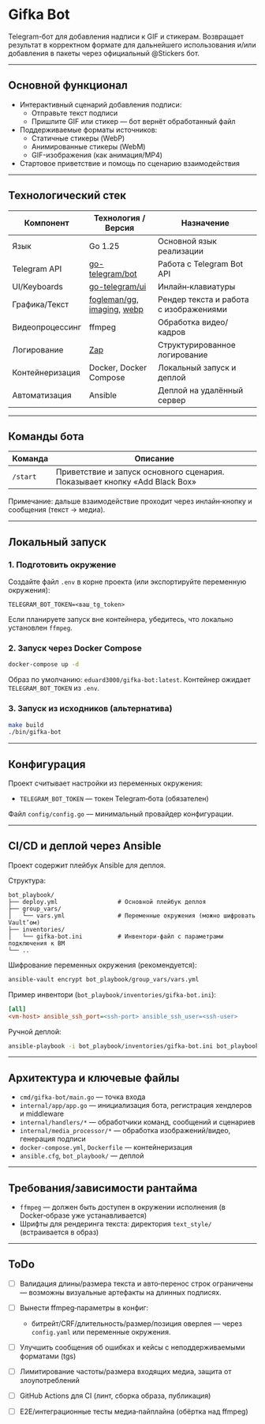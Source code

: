 # Gifka Bot

Telegram-бот для добавления надписи к GIF и стикерам. Возвращает результат в корректном формате для дальнейшего использования и/или добавления в пакеты через официальный @Stickers бот.

---

## Основной функционал

* Интерактивный сценарий добавления подписи:
  - Отправьте текст подписи
  - Пришлите GIF или стикер — бот вернёт обработанный файл
* Поддерживаемые форматы источников:
  - Статичные стикеры (WebP)
  - Анимированные стикеры (WebM)
  - GIF-изображения (как анимация/MP4)
* Стартовое приветствие и помощь по сценарию взаимодействия

---

## Технологический стек

| Компонент       | Технология / Версия                                 | Назначение                           |
|-----------------|-------------------------------------------------------|--------------------------------------|
| Язык            | Go 1.25                                              | Основной язык реализации             |
| Telegram API    | [go-telegram/bot](https://github.com/go-telegram/bot) | Работа с Telegram Bot API            |
| UI/Keyboards    | [go-telegram/ui](https://github.com/go-telegram/ui)   | Инлайн‑клавиатуры                    |
| Графика/Текст   | [fogleman/gg](https://github.com/fogleman/gg), [imaging](https://github.com/disintegration/imaging), [webp](https://github.com/chai2010/webp) | Рендер текста и работа с изображениями |
| Видеопроцессинг | ffmpeg                                               | Обработка видео/кадров               |
| Логирование     | [Zap](https://github.com/uber-go/zap)                | Структурированное логирование        |
| Контейнеризация | Docker, Docker Compose                               | Локальный запуск и деплой            |
| Автоматизация   | Ansible                                              | Деплой на удалённый сервер           |

---

## Команды бота

| Команда   | Описание                                                                 |
|-----------|---------------------------------------------------------------------------|
| `/start`  | Приветствие и запуск основного сценария. Показывает кнопку «Add Black Box» |

Примечание: дальше взаимодействие проходит через инлайн‑кнопку и сообщения (текст → медиа).

---

## Локальный запуск

### 1. Подготовить окружение
Создайте файл `.env` в корне проекта (или экспортируйте переменную окружения):

```env
TELEGRAM_BOT_TOKEN=<ваш_tg_token>
```

Если планируете запуск вне контейнера, убедитесь, что локально установлен `ffmpeg`.

### 2. Запуск через Docker Compose

```bash
docker-compose up -d
```

Образ по умолчанию: `eduard3000/gifka-bot:latest`. Контейнер ожидает `TELEGRAM_BOT_TOKEN` из `.env`.

### 3. Запуск из исходников (альтернатива)

```bash
make build
./bin/gifka-bot
```

---

## Конфигурация

Проект считывает настройки из переменных окружения:

- `TELEGRAM_BOT_TOKEN` — токен Telegram‑бота (обязателен)

Файл `config/config.go` — минимальный провайдер конфигурации.

---

## CI/CD и деплой через Ansible

Проект содержит плейбук Ansible для деплоя.

Структура:
```
bot_playbook/
├── deploy.yml                 # Основной плейбук деплоя
├── group_vars/
│   └── vars.yml               # Переменные окружения (можно шифровать Vault’ом)
├── inventories/
│   └── gifka-bot.ini          # Инвентори-файл с параметрами подключения к ВМ
└── ..
```

Шифрование переменных окружения (рекомендуется):
```bash
ansible-vault encrypt bot_playbook/group_vars/vars.yml
```

Пример инвентори (`bot_playbook/inventories/gifka-bot.ini`):
```ini
[all]
<vm-host> ansible_ssh_port=<ssh-port> ansible_ssh_user=<ssh-user>
```

Ручной деплой:
```bash
ansible-playbook -i bot_playbook/inventories/gifka-bot.ini bot_playbook/deploy.yml
```

---

## Архитектура и ключевые файлы

- `cmd/gifka-bot/main.go` — точка входа
- `internal/app/app.go` — инициализация бота, регистрация хендлеров и middleware
- `internal/handlers/*` — обработчики команд, сообщений и сценариев
- `internal/media_processor/*` — обработка изображений/видео, генерация подписи
- `docker-compose.yml`, `Dockerfile` — контейнеризация
- `ansible.cfg`, `bot_playbook/` — деплой

---

## Требования/зависимости рантайма

- `ffmpeg` — должен быть доступен в окружении исполнения (в Docker‑образе уже устанавливается)
- Шрифты для рендеринга текста: директория `text_style/` (встраивается в образ)

---

## ToDo
- [ ] Валидация длины/размера текста и авто‑перенос строк ограничены — возможны визуальные артефакты на длинных подписях.
- [ ] Вынести ffmpeg‑параметры в конфиг:
    - битрейт/CRF/длительность/размер/позиция оверлея — через `config.yaml` или переменные окружения.
- [ ] Улучшить сообщения об ошибках и кейсы с неподдерживаемыми форматами (tgs)
- [ ] Лимитирование частоты/размера входящих медиа, защита от злоупотреблений
- [ ] GitHub Actions для CI (линт, сборка образа, публикация)
- [ ] Е2Е/интеграционные тесты медиа‑пайплайна (обёртка над ffmpeg)

